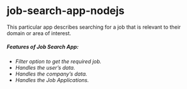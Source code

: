 # job-search-app-nodejs
This particular app describes searching for a job that is relevant to their domain or area of interest.

<h5>Features of Job Search App:</h5>
<ul>
  <li><i>Filter option to get the required job.</i></li>
  <li><i>Handles the user’s data.</i></li>
  <li><i>Handles the company’s data.</i></li>
  <li><i>Handles the Job Applications.</i></li>
</ul>
